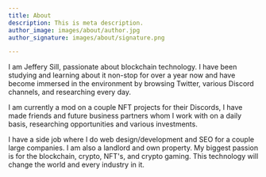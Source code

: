 ```yaml
---
title: About
description: This is meta description.
author_image: images/about/author.jpg
author_signature: images/about/signature.png

---
```

I am Jeffery Sill, passionate about blockchain technology. I have been studying and learning about it non-stop for over a year now and have become immersed in the environment by browsing Twitter, various Discord channels, and researching every day.

I am currently a mod on a couple NFT projects for their Discords, I have made friends and future business partners whom I work with on a daily basis, researching opportunities and various investments. 

I have a side job where I do web design/development and SEO for a couple large companies. I am also a landlord and own property. My biggest passion is for the blockchain, crypto, NFT's, and crypto gaming. This technology will change the world and every industry in it.